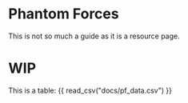 # **Phantom Forces**

This is not so much a guide as it is a resource page.

# **WIP**

This is a table: {{ read_csv("docs/pf_data.csv") }}
